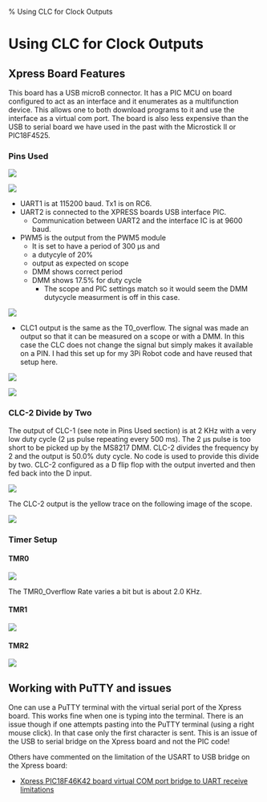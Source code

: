 % Using CLC for Clock Outputs

<!---
use 
skip  pandoc -s --toc -t html5 -c pandocbd.css README.pandoc.md -o index.html
pandoc -s --toc -t gfm README.pandoc.md -o README.md
-->

# Using CLC for Clock Outputs

## Xpress Board Features

This board has a USB microB connector. It has a PIC MCU on board configured to act as an interface and it enumerates as 
a multifunction device. This allows one to both download programs to it and use the interface as a virtual com port. The board
is also less expensive than the USB to serial board we have used in the past with the Microstick II or PIC18F4525.

### Pins Used

![](images/xpress-cct.jpg)

![](images/pins.png)

* UART1 is at 115200 baud. Tx1 is on RC6.
* UART2 is connected to the XPRESS boards USB interface PIC. 
    * Communication between UART2 and the interface IC is at 9600 baud.
* PWM5 is the output from the PWM5 module
    * It is set to have a period of 300 µs and 
	* a dutycyle of 20%
	* output as expected on scope
	* DMM shows correct period
	* DMM shows 17.5% for duty cycle
	    * The scope and PIC settings match so it would seem the DMM dutycycle measurment is off in this case.
	
![](images/PWM5-20.png)
	
* CLC1 output is the same as the T0_overflow. The signal was made an output so that it can be measured on a scope or with a DMM.
  In this case the CLC does not change the signal but simply makes it available on a PIN. I had this set up for my 3Pi Robot code and 
  have reused that setup here.
  
![](images/TMR0-2us.png)  
  
![](images/CLC1-TMR0out.png)

### CLC-2 Divide by Two

The output of CLC-1 (see note in Pins Used section) is at 2 KHz with a very low duty cycle (2 µs pulse repeating every 500 ms). The 2 µs pulse is too 
short to be picked up by the MS8217 DMM. CLC-2 divides the frequency by 2 and 
the output is 50.0% duty cycle. No code is used to provide this divide by two. CLC-2 configured as a D flip flop with the output inverted and then fed 
back into the D input.

![](images/CLC2.png)

The CLC-2 output is the yellow trace on the following image of the scope. 

![](images/CLC1-CLC2.png)

### Timer Setup

#### TMR0

![](images/TMR0.png)

The TMR0_Overflow Rate varies a bit but is about 2.0 KHz.

#### TMR1

![](images/tmr1.png)

#### TMR2

![](images/TMR2-300.png)

## Working with PuTTY and issues

One can use a PuTTY terminal with the virtual serial port of the Xpress board. This works fine when one is typing into the 
terminal. There is an issue though if one attempts pasting into the PuTTY terminal (using a right mouse click). In that case
only the first character is sent. This is an issue of the USB to serial bridge on the Xpress board and not the PIC code!

Others have commented on the limitation of the USART to USB bridge on the Xpress board:

* [Xpress PIC18F46K42 board virtual COM port bridge to UART receive limitations](https://www.microchip.com/forums/m1097510.aspx)


